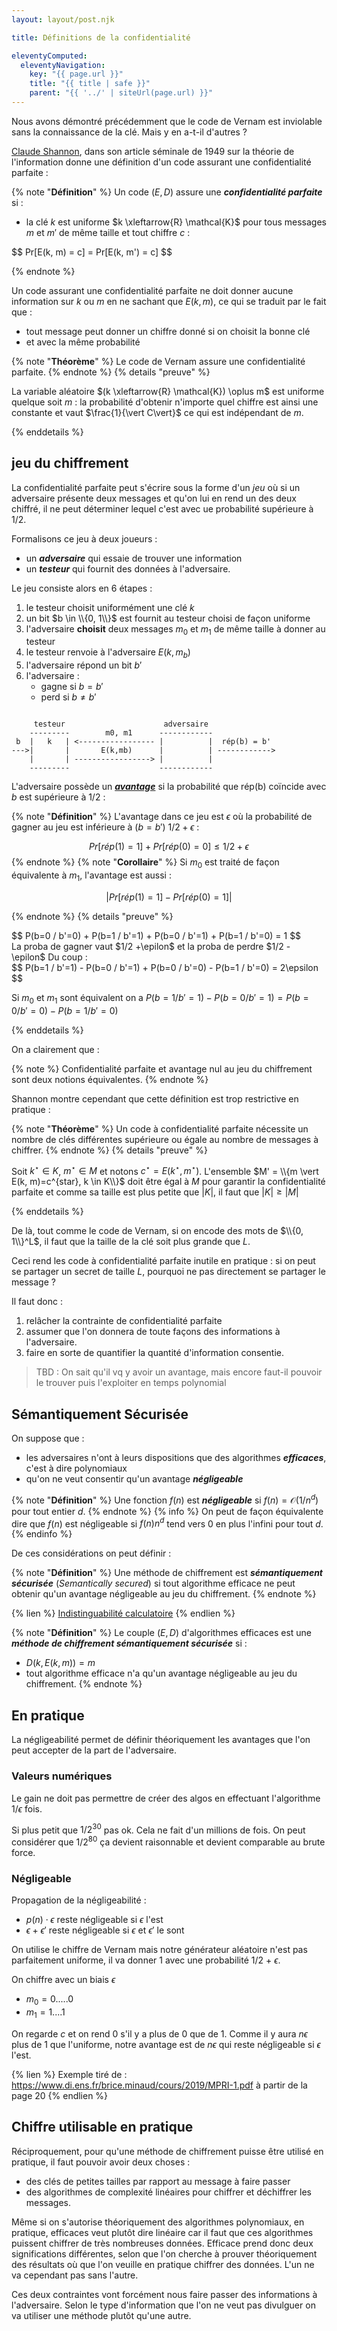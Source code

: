 ```yaml
---
layout: layout/post.njk

title: Définitions de la confidentialité

eleventyComputed:
  eleventyNavigation:
    key: "{{ page.url }}"
    title: "{{ title | safe }}"
    parent: "{{ '../' | siteUrl(page.url) }}"
---
```


Nous avons démontré précédemment que le code de Vernam est inviolable sans la connaissance de la clé. Mais y en a-t-il d'autres ?

[Claude Shannon](https://en.wikipedia.org/wiki/Claude_Shannon#Information_theory), dans son article séminale de 1949 sur la théorie de l'information donne une définition d'un code assurant une confidentialité parfaite :

{% note "**Définition**" %}
Un code $(E, D)$ assure une ***confidentialité parfaite*** si :

- la clé $k$ est uniforme $k \xleftarrow{R} \mathcal{K}$
pour tous messages $m$ et $m'$ de même taille et tout chiffre $c$ :

<div>
$$
Pr[E(k, m) = c] = Pr[E(k, m') = c]
$$
</div>

{% endnote %}

Un code assurant une confidentialité parfaite ne doit donner aucune information sur $k$ ou $m$ en ne sachant que $E(k, m)$, ce qui se traduit par le fait que :

- tout message peut donner un chiffre donné si on choisit la bonne clé
- et avec la même probabilité

{% note "**Théorème**" %}
Le code de Vernam assure une confidentialité parfaite.
{% endnote %}
{% details "preuve" %}

La variable aléatoire $(k \xleftarrow{R} \mathcal{K}) \oplus m$ est uniforme quelque soit $m$ : la probabilité d'obtenir n'importe quel chiffre est ainsi une constante et vaut $\frac{1}{\vert C\vert}$ ce qui est indépendant de $m$.

{% enddetails %}

## jeu du chiffrement

La confidentialité parfaite peut s'écrire sous la forme d'un *jeu* où si un adversaire présente deux messages et qu'on lui en rend un des deux chiffré, il ne peut déterminer lequel c'est avec ue probabilité supérieure à $1/2$.

Formalisons ce jeu à deux joueurs :

- un ***adversaire*** qui essaie de trouver une information
- un ***testeur*** qui fournit des données à l'adversaire.

Le jeu consiste alors en 6 étapes :

1. le testeur choisit uniformément une clé $k$
2. un bit $b \in \\{0, 1\\}$ est fournit au testeur choisi de façon uniforme
3. l'adversaire **choisit** deux messages $m_0$ et $m_1$ de même taille à donner au testeur
4. le testeur renvoie à l'adversaire $E(k, m_b)$
5. l'adversaire répond un bit $b'$
6. l'adversaire :
   - gagne si $b = b'$
   - perd si $b \neq b'$

```
    
     testeur                      adversaire
    ---------        m0, m1      ------------
 b  |   k   | <----------------- |          |  rép(b) = b'
--->|       |       E(k,mb)      |          | ------------>
    |       | -----------------> |          |
    ---------                    ------------
```

L'adversaire possède un ***[avantage](https://en.wikipedia.org/wiki/Advantage_(cryptography))*** si la probabilité que rép(b) coïncide avec $b$ est supérieure à 1/2 :

{% note "**Définition**" %}
L'avantage dans ce jeu est $\epsilon$ où la probabilité de gagner au jeu est inférieure à ($b=b'$) $1/2 + \epsilon$ :

$$
Pr[rép(1) = 1] + Pr[rép(0) = 0] \leq 1/2 + \epsilon
$$
{% endnote %}
{% note "**Corollaire**" %}
Si $m_0$ est traité de façon équivalente à $m_1$, l'avantage est aussi :

$$
\vert Pr[rép(1) = 1] - Pr[rép(0) = 1] \vert
$$

{% endnote %}
{% details "preuve" %}

<div>
$$
P(b=0 / b'=0) + P(b=1 / b'=1) + P(b=0 / b'=1) + P(b=1 / b'=0)  = 1
$$
</div>
La proba de gagner vaut $1/2 +\epilon$ et la proba de perdre $1/2 - \epilon$
Du coup :

<div>
$$
P(b=1 / b'=1) - P(b=0 / b'=1) + P(b=0 / b'=0) - P(b=1 / b'=0)  = 2\epsilon
$$
</div>

Si $m_0$ et $m_1$ sont équivalent on a $P(b=1 / b'=1) - P(b=0 / b'=1) = P(b=0 / b'=0) - P(b=1 / b'=0)$

{% enddetails %}

On a clairement que :

{% note %}
Confidentialité parfaite et avantage nul au jeu du chiffrement sont deux notions équivalentes.
{% endnote %}

Shannon montre cependant que cette définition est trop restrictive en pratique :

{% note "**Théorème**" %}
Un code à confidentialité parfaite nécessite un nombre de clés différentes supérieure ou égale au nombre de messages à chiffrer.
{% endnote %}
{% details "preuve" %}

Soit $k^{\star} \in K$, $m^{\star} \in M$ et notons $c^{\star} = E(k^{\star}, m^{\star})$. L'ensemble $M' = \\{m \vert E(k, m)=c^{star}, k \in K\\}$ doit être égal à $M$ pour garantir la confidentialité parfaite et comme sa taille est plus petite que $\vert K \vert$, il faut que $\vert K \vert \geq \vert M \vert$

{% enddetails %}

De là, tout comme le code de Vernam, si on encode des mots de $\\{0, 1\\}^L$, il faut que la taille de la clé soit plus grande que $L$.

Ceci rend les code à confidentialité parfaite inutile en pratique : si on peut se partager un secret de taille $L$, pourquoi ne pas directement se partager le message ?

Il faut donc :

1. relâcher la contrainte de confidentialité parfaite
2. assumer que l'on donnera de toute façons des informations à l'adversaire.
3. faire en sorte de quantifier la quantité d'information consentie.

> TBD : On sait qu'il vq y avoir un avantage, mais encore faut-il pouvoir le trouver puis l'exploiter en temps polynomial

## Sémantiquement Sécurisée

On suppose que :

- les adversaires n'ont à leurs dispositions que des algorithmes ***efficaces***, c'est à dire polynomiaux
- qu'on ne veut consentir qu'un avantage ***négligeable***

{% note "**Définition**" %}
Une fonction $f(n)$ est ***négligeable*** si $f(n) = \mathcal{O}(1/n^d)$ pour tout entier $d$.
{% endnote %}
{% info %}
On peut de façon équivalente dire que $f(n)$ est négligeable si $f(n)n^d$ tend vers 0 en plus l'infini pour tout $d$.
{% endinfo %}

De ces considérations on peut définir :

{% note "**Définition**" %}
Une méthode de chiffrement est ***sémantiquement sécurisée*** (*Semantically secured*) si tout algorithme efficace ne peut obtenir qu'un avantage négligeable au jeu du chiffrement.
{% endnote %}

{% lien %}
[Indistinguabilité calculatoire](https://fr.wikipedia.org/wiki/Indistinguabilit%C3%A9_calculatoire)
{% endlien %}

{% note "**Définition**" %}
Le couple $(E, D)$ d'algorithmes efficaces est une ***méthode de chiffrement sémantiquement sécurisée*** si :

- $D(k, E(k, m)) = m$
- tout algorithme efficace n'a qu'un avantage négligeable au jeu du chiffrement.
{% endnote %}

## En pratique

La négligeabilité permet de définir théoriquement les avantages que l'on peut accepter de la part de l'adversaire.

### Valeurs numériques

Le gain ne doit pas permettre de créer des algos en effectuant l'algorithme $1/\epsilon$ fois.

Si plus petit que $1/2^{30}$ pas ok. Cela ne fait d'un millions de fois. On peut considérer que $1/2^{80}$ ça devient raisonnable et devient comparable au brute force.

### Négligeable

Propagation de la négligeabilité :

- $p(n) \cdot \epsilon$ reste négligeable si $\epsilon$ l'est
- $\epsilon + \epsilon'$ reste négligeable si $\epsilon$ et $\epsilon'$ le sont

On utilise le chiffre de Vernam mais notre générateur aléatoire n'est pas parfaitement uniforme, il va donner 1 avec une probabilité 1/2 + $\epsilon$.

On chiffre avec un biais $\epsilon$

- $m_0 = 0.....0$
- $m_1 = 1....1$

On regarde $c$ et on rend 0 s'il y a plus de 0 que de 1. Comme il y aura $n\epsilon$ plus de 1 que l'uniforme, notre avantage est de $n\epsilon$ qui reste négligeable si $\epsilon$ l'est.

{% lien %}
Exemple tiré de :
<https://www.di.ens.fr/brice.minaud/cours/2019/MPRI-1.pdf>
à partir de la page 20
{% endlien %}

## Chiffre utilisable en pratique

Réciproquement, pour qu'une méthode de chiffrement puisse être utilisé en pratique, il faut pouvoir avoir deux choses :

- des clés de petites tailles par rapport au message à faire passer
- des algorithmes de complexité linéaires pour chiffrer et déchiffrer les messages.

Même si on s'autorise théoriquement des algorithmes polynomiaux, en pratique, efficaces veut plutôt dire linéaire car il faut que ces algorithmes puissent chiffrer de très nombreuses données. Efficace prend donc deux significations différentes, selon que l'on cherche à prouver théoriquement des résultats où que l'on veuille en pratique chiffrer des données. L'un ne va cependant pas sans l'autre.

Ces deux contraintes vont forcément nous faire passer des informations à l'adversaire. Selon le type d'information que l'on ne veut pas divulguer on va utiliser une méthode plutôt qu'une autre.
